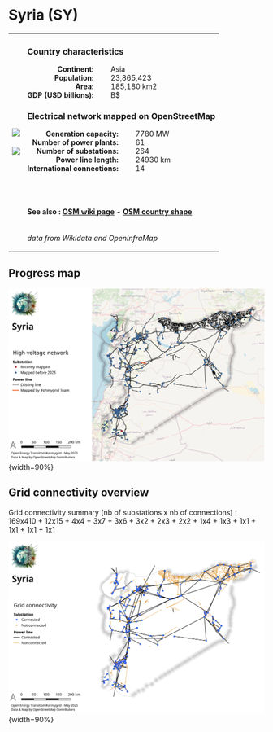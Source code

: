 # Syria (SY)

<table width="90%">
<tr>
<td>
<img src="http://commons.wikimedia.org/wiki/Special:FilePath/Flag%20of%20Syria%20%282025-%29%20%28stars%20variant%29.svg" width="250">
<br><br>
<img src="http://commons.wikimedia.org/wiki/Special:FilePath/Syria%20%28orthographic%20projection%29.svg" width="250"></td>
<td>
<h3>Country characteristics</h3>
<div style="display: inline-block;text-align:right;margin-right:30px;font-weight: bold;">
Continent:<br>Population:<br>Area:<br>GDP (USD billions):
</div>
<div style="display: inline-block;">
Asia<br>23,865,423<br>185,180 km2<br> B$
</div>
<h3>Electrical network mapped on OpenStreetMap</h3>
<div style="display: inline-block;text-align:right;margin-right:30px;font-weight: bold;">Generation capacity:<br>
Number of power plants:<br>
Number of substations:<br>
Power line length:<br>
International connections:<br>
</div>
<div style="display: inline-block;">7780 MW<br>
61<br>
264<br>
24930 km<br>
14<br>
</div>

<br><br><h4>See also :
<a href="https://wiki.openstreetmap.org/wiki/Power_networks/Syria" target="_blank">OSM wiki page</a> -
<a href="https://openstreetmap.org/relation/184840" target="_blank">OSM country shape</a>
</h4>

<br><i>data from Wikidata and OpenInfraMap</i>
</td>
</tr>
</table>


## Progress map

![Map](../images/maps_countries/SY/high-voltage-network.png){width=90%}



## Grid connectivity overview

Grid connectivity summary (nb of substations x nb of connections) :<br>169x410 + 12x15 + 4x4 + 3x7 + 3x6 + 3x2 + 2x3 + 2x2 + 1x4 + 1x3 + 1x1 + 1x1 + 1x1 + 1x1

![Map](../images/maps_countries/SY/grid-connectivity.png){width=90%}

